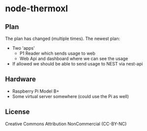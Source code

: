 # node-thermoxl

## Plan
The plan has changed (multiple times). The newest plan:

* Two 'apps'
  * P1 Reader which sends usage to web
  * Web Api and dashboard where we can see the usage
* If allowed we should be able to send usage to NEST via nest-api

## Hardware

* Raspberry Pi Model B+
* Some virtual server somewhere (could use the Pi as well)

## License
Creative Commons Attribution NonCommercial (CC-BY-NC)
